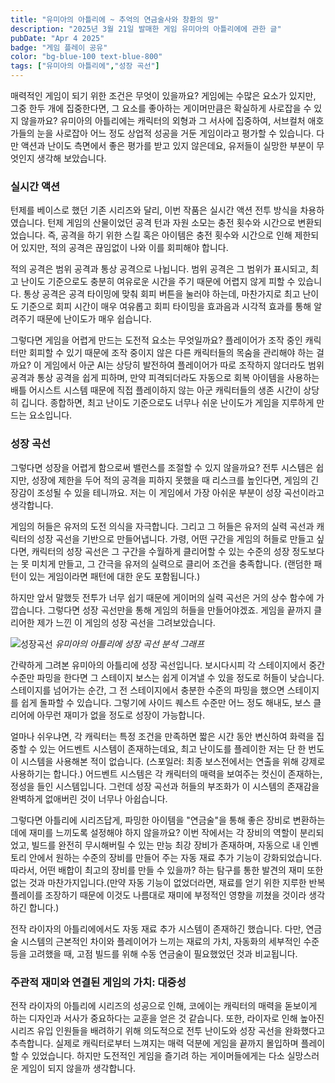 ```yaml
---
title: "유미아의 아틀리에 ~ 추억의 연금술사와 창환의 땅"
description: "2025년 3월 21일 발매한 게임 유미아의 아틀리에에 관한 글"
pubDate: "Apr 4 2025"
badge: "게임 플레이 공유"
color: "bg-blue-100 text-blue-800"
tags: ["유미아의 아틀리에","성장 곡선"]
---
```



매력적인 게임이 되기 위한 조건은 무엇이 있을까요? 게임에는 수많은 요소가 있지만, 그중 한두 개에 집중한다면, 그 요소를 좋아하는 게이머만큼은 확실하게 사로잡을 수 있지 않을까요? 유미아의 아틀리에는 캐릭터의 외형과 그 서사에 집중하여, 서브컬처 애호가들의 눈을 사로잡아 어느 정도 상업적 성공을 거둔 게임이라고 평가할 수 있습니다. 다만 액션과 난이도 측면에서 좋은 평가를 받고 있지 않은데요, 유저들이 실망한 부분이 무엇인지 생각해 보았습니다.

### 실시간 액션

 턴제를 베이스로 했던 기존 시리즈와 달리, 이번 작품은 실시간 액션 전투 방식을 차용하였습니다. 턴제 게임의 산물이었던 공격 턴과 자원 소모는 충전 횟수와 시간으로 변환되었습니다. 즉, 공격을 하기 위한 스킬 혹은 아이템은 충전 횟수와 시간으로 인해 제한되어 있지만, 적의 공격은 끊임없이 나와 이를 회피해야 합니다.

 적의 공격은 범위 공격과 통상 공격으로 나뉩니다. 범위 공격은 그 범위가 표시되고, 최고 난이도 기준으로도 충분히 여유로운 시간을 주기 때문에 어렵지 않게 피할 수 있습니다. 통상 공격은 공격 타이밍에 맞춰 회피 버튼을 눌러야 하는데, 마찬가지로 최고 난이도 기준으로 회피 시간이 매우 여유롭고 회피 타이밍을 효과음과 시각적 효과를 통해 알려주기 때문에 난이도가 매우 쉽습니다.

 그렇다면 게임을 어렵게 만드는 도전적 요소는 무엇일까요? 플레이어가 조작 중인 캐릭터만 회피할 수 있기 때문에 조작 중이지 않은 다른 캐릭터들의 목숨을 관리해야 하는 걸까요? 이 게임에서 아군 AI는 상당히 발전하여 플레이어가 따로 조작하지 않더라도 범위 공격과 통상 공격을 쉽게 피하며, 만약 피격되더라도 자동으로 회복 아이템을 사용하는 배틀 어시스트 시스템 때문에 직접 플레이하지 않는 아군 캐릭터들의 생존 시간이 상당히 깁니다. 종합하면, 최고 난이도 기준으로도 너무나 쉬운 난이도가 게임을 지루하게 만드는 요소입니다.

### 성장 곡선

그렇다면 성장을 어렵게 함으로써 밸런스를 조절할 수 있지 않을까요? 전투 시스템은 쉽지만, 성장에 제한을 두어 적의 공격을 피하지 못했을 때 리스크를 높인다면, 게임의 긴장감이 조성될 수 있을 테니까요. 저는 이 게임에서 가장 아쉬운 부분이 성장 곡선이라고 생각합니다.

게임의 허들은 유저의 도전 의식을 자극합니다. 그리고 그 허들은 유저의 실력 곡선과 캐릭터의 성장 곡선을 기반으로 만들어냅니다. 가령, 어떤 구간을 게임의 허들로 만들고 싶다면, 캐릭터의 성장 곡선은 그 구간을 수월하게 클리어할 수 있는 수준의 성장 정도보다는 못 미치게 만들고, 그 간극을 유저의 실력으로 클리어 조건을 충족합니다. (랜덤한 패턴이 있는 게임이라면 패턴에 대한 운도 포함됩니다.)

하지만 앞서 말했듯 전투가 너무 쉽기 때문에 게이머의 실력 곡선은 거의 상수 함수에 가깝습니다. 그렇다면 성장 곡선만을 통해 게임의 허들을 만들어야겠죠. 게임을 끝까지 클리어한 제가 느낀 이 게임의 성장 곡선을 그려보았습니다.

![성장곡선](/blog/attachment/Pasted%20image%2020250925040138.png)
*유미아의 아틀리에 성장 곡선 분석 그래프*

 간략하게 그려본 유미아의 아틀리에 성장 곡선입니다. 보시다시피 각 스테이지에서 중간 수준만 파밍을 한다면 그 스테이지 보스는 쉽게 이겨낼 수 있을 정도로 허들이 낮습니다. 스테이지를 넘어가는 순간, 그 전 스테이지에서 충분한 수준의 파밍을 했으면 스테이지를 쉽게 돌파할 수 있습니다. 그렇기에 사이드 퀘스트 수준만 어느 정도 해내도, 보스 클리어에 아무런 재미가 없을 정도로 성장이 가능합니다.

 얼마나 쉬우냐면, 각 캐릭터는 특정 조건을 만족하면 짧은 시간 동안 변신하여 화력을 집중할 수 있는 어드벤트 시스템이 존재하는데요, 최고 난이도를 플레이한 저는 단 한 번도 이 시스템을 사용해본 적이 없습니다. (스포일러: 최종 보스전에서는 연출을 위해 강제로 사용하기는 합니다.) 어드벤트 시스템은 각 캐릭터의 매력을 보여주는 컷신이 존재하는, 정성을 들인 시스템입니다. 그런데 성장 곡선과 허들의 부조화가 이 시스템의 존재감을 완벽하게 없애버린 것이 너무나 아쉽습니다.

 그렇다면 아틀리에 시리즈답게, 파밍한 아이템을 "연금술"을 통해 좋은 장비로 변환하는 데에 재미를 느끼도록 설정해야 하지 않을까요? 이번 작에서는 각 장비의 역할이 분리되었고, 빌드를 완전히 무시해버릴 수 있는 만능 최강 장비가 존재하며, 자동으로 내 인벤토리 안에서 원하는 수준의 장비를 만들어 주는 자동 재료 추가 기능이 강화되었습니다. 따라서, 어떤 배합이 최고의 장비를 만들 수 있을까? 하는 탐구를 통한 발견의 재미 또한 없는 것과 마찬가지입니다.(만약 자동 기능이 없었더라면, 재료를 얻기 위한 지루한 반복 플레이를 조장하기 때문에 이것도 나름대로 재미에 부정적인 영향을 끼쳤을 것이라 생각하긴 합니다.)

 전작 라이자의 아틀리에에서도 자동 재료 추가 시스템이 존재하긴 했습니다. 다만, 연금술 시스템의 근본적인 차이와 플레이어가 느끼는 재료의 가치, 자동화의 세부적인 수준 등을 고려했을 때, 고점 빌드를 위해 수동 연금술이 필요했었던 것과 비교됩니다.

### 주관적 재미와 연결된 게임의 가치: 대중성

 전작 라이자의 아틀리에 시리즈의 성공으로 인해, 코에이는 캐릭터의 매력을 돋보이게 하는 디자인과 서사가 중요하다는 교훈을 얻은 것 같습니다. 또한, 라이자로 인해 높아진 시리즈 유입 인원들을 배려하기 위해 의도적으로 전투 난이도와 성장 곡선을 완화했다고 추측합니다. 실제로 캐릭터로부터 느껴지는 매력 덕분에 게임을 끝까지 몰입하며 플레이할 수 있었습니다. 하지만 도전적인 게임을 즐기려 하는 게이머들에게는 다소 실망스러운 게임이 되지 않을까 생각합니다.
